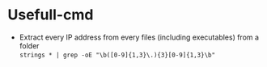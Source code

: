 Usefull-cmd
===========

* Extract every IP address from every files (including executables) from a folder  
`strings * | grep -oE "\b([0-9]{1,3}\.){3}[0-9]{1,3}\b"`

